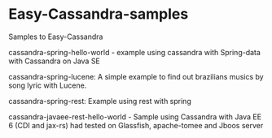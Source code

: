 Easy-Cassandra-samples
======================

Samples to Easy-Cassandra


cassandra-spring-hello-world - example using cassandra with Spring-data with Cassandra on Java SE

cassandra-spring-lucene: A simple example to find out brazilians musics by song lyric with Lucene.

cassandra-spring-rest: Example using rest with spring

cassandra-javaee-rest-hello-world - Sample using Cassandra with Java EE 6 (CDI and jax-rs) had tested on Glassfish, apache-tomee and Jboos server
